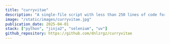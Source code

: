 ```yaml
---
title: "curryvitae"
description: "A single-file script with less than 250 lines of code for generating your curriculum almost automatically."
image: "/static/images/curryvitae.jpg"
publication_date: 2025-04-01
stack: ["python", "jinja2", "selenium", "uv"]
github_repository: https://github.com/dnlzrgz/curryvitae
---
```

